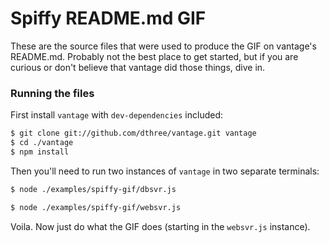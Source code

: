 # Spiffy README.md GIF

These are the source files that were used to produce the GIF on vantage's README.md. Probably not the best place to get started, but if you are curious or don't believe that vantage did those things, dive in.
 
### Running the files

First install `vantage` with `dev-dependencies` included:

```bash
$ git clone git://github.com/dthree/vantage.git vantage
$ cd ./vantage
$ npm install
```

Then you'll need to run two instances of `vantage` in two separate terminals:

```bash
$ node ./examples/spiffy-gif/dbsvr.js
```

```bash
$ node ./examples/spiffy-gif/websvr.js
```

Voila. Now just do what the GIF does (starting in the `websvr.js` instance).
